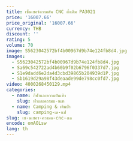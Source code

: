 ```yaml
---
title: เซ็นเซอร์ความดัน CNC ดั้งเดิม PA3021
price: '16007.66'
price_original: '16007.66'
currency: THB
discount: ''
rating: 5
volume: 70
image: S5623042572bf4b00967d9b74e124fb8d4.jpg
images:
  - S5623042572bf4b00967d9b74e124fb8d4.jpg
  - Sa69c542722ad4b60b9f02b6796f0337d7.jpg
  - S1e9dadd6e2da4d3cbd39865b204939d1P.jpg
  - Sb1619d29a98f43deaade99de798cc0fd7.jpg
video: 4000268450129.mp4
categories:
  - name: กีฬาและความบันเทิง
    slug: ฬาและความบ-นเท
  - name: Camping & เดินป่า
    slug: camping-เด-นป
slug: เซ-นเซอร-ความด-cnc-งเด
encode: omAOLsw
lang: th
---
```

  